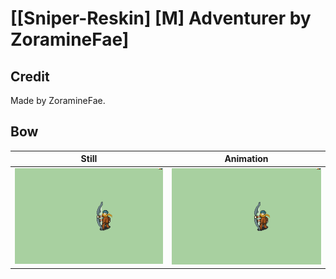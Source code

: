 # [\[Sniper-Reskin\] \[M\] Adventurer by ZoramineFae]

## Credit

Made by ZoramineFae.
	
## Bow

| Still | Animation |
| :---: | :-------: |
| ![Bow still](./Bow_000.png) | ![Bow animation](./Bow.gif) |
